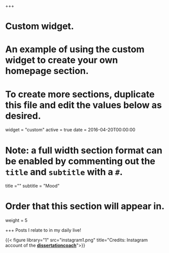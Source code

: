 +++
# Custom widget.
# An example of using the custom widget to create your own homepage section.
# To create more sections, duplicate this file and edit the values below as desired.
widget = "custom"
active = true
date = 2016-04-20T00:00:00

# Note: a full width section format can be enabled by commenting out the `title` and `subtitle` with a `#`.
title =""
subtitle = "Mood"

# Order that this section will appear in.
weight = 5


+++
Posts I relate to in my daily live!

{{< figure library="1" src="instagram1.png" title="Credits: Instagram account of the [**dissertationcoach**](https://www.instagram.com/p/B9MjA-TJQWo/)">}}
